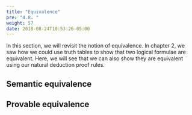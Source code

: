 ```yaml
---
title: "Equivalence"
pre: "4.8. "
weight: 57
date: 2018-08-24T10:53:26-05:00
---
```


In this section, we will revisit the notion of equivalence. In chapter 2, we saw how we could use truth tables to show that two logical formulae are equivalent. Here, we will see that we can also show they are equivalent using our natural deduction proof rules.

## Semantic equivalence

## Provable equivalence
